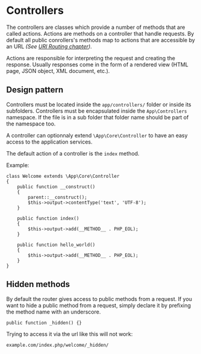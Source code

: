 # Controllers

The controllers are classes which provide a number of methods that are called
actions. Actions are methods on a controller that handle requests.
By default all public conrollers's methods map to actions that are accessible
by an URL
*(See [URI Routing chapter](https://github.com/sugatasei/beerawecka/blob/master/doc/03-uri-routing.md))*.

Actions are responsible for interpreting the request and creating the response.
Usually responses come in the form of a rendered view (HTML page, JSON object,
XML document, etc.).

## Design pattern

Controllers must be located inside the `app/controllers/` folder
or inside its subfolders. Controllers must be encapsulated inside the 
`App\Controllers` namespace. If the file is in a sub folder that folder name
should be part of the namespace too.

A controller can optionnaly extend `\App\Core\Controller` to have an easy access
to the application services.

The default action of a controller is the `index` method.

Example:

    class Welcome extends \App\Core\Controller
    {
        public function __construct()
        {
            parent::__construct();
            $this->output->contentType('text', 'UTF-8');
        }

        public function index()
        {
            $this->output->add(__METHOD__ . PHP_EOL);
        }

        public function hello_world()
        {
            $this->output->add(__METHOD__ . PHP_EOL);
        }
    }

## Hidden methods

By default the router gives access to public methods from a request.
If you want to hide a public method from a request, simply declare it by
prefixing the method name with an underscore.

    public function _hidden() {}

Trying to access it via the url like this will not work:

    example.com/index.php/welcome/_hidden/